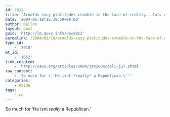 ```yaml
---
id: 2012
title: 'Arnolds easy platitudes crumble in the face of reality.  Cuts education, health care for poor, and children.  Leaves state facing debt in 2005.</a> (<a href="http://www.nytimes.com/2004/01/18/national/18CALI.html">nyt'
date: '2004-01-18T16:38:50+00:00'
author: Kellan
layout: post
guid: 'http://lm.quxx.info/?p=2012'
permalink: /2004/01/18/arnolds-easy-platitudes-crumble-in-the-face-of-reality-cuts-education-health-care-for-poor-and-children-leaves-state-facing-debt-in-2005-nyt/
typo_id:
    - '2010'
mt_id:
    - '1652'
link_related:
    - 'http://wsws.org/articles/2004/jan2004/cali-j17.shtml'
raw_content:
    - 'So much for \''He isnt *really* a Republican.\'''
categories:
    - Aside
tags:
    - ca
---
```


So much for ‘He isnt *really* a Republican.’